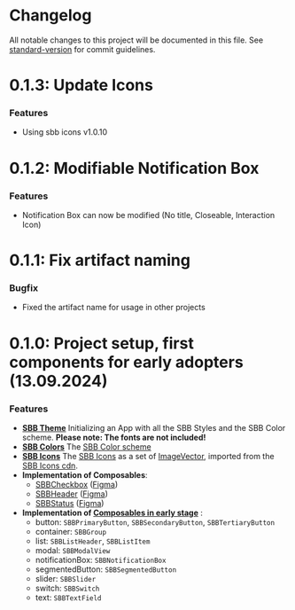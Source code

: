 # Changelog

All notable changes to this project will be documented in this file. See [standard-version](https://github.com/conventional-changelog/standard-version) for commit guidelines.

# 0.1.3: Update Icons

### Features
* Using sbb icons v1.0.10

# 0.1.2: Modifiable Notification Box

### Features
* Notification Box can now be modified (No title, Closeable, Interaction Icon)

# 0.1.1: Fix artifact naming

### Bugfix
* Fixed the artifact name for usage in other projects

# 0.1.0: Project setup, first components for early adopters (13.09.2024) 

### Features
* **[SBB Theme][theme-class]** Initializing an App with all the SBB Styles and the SBB Color scheme. **Please note: The fonts are not included!**
* **[SBB Colors][color-class]** The [SBB Color scheme][color-design]
* **[SBB Icons][icon-class]** The [SBB Icons][icon-design] as a set of [ImageVector][image-vector-class], imported from the [SBB Icons cdn][cdn-link].
* **Implementation of Composables**:
  - [SBBCheckbox][checkbox-class] ([Figma][checkbox-design])
  - [SBBHeader][header-class] ([Figma][header-design])
  - [SBBStatus][status-class] ([Figma][status-design])
* **Implementation of [Composables in early stage][early-stage-package]** :
  - button: `SBBPrimaryButton`, `SBBSecondaryButton`, `SBBTertiaryButton`
  - container: `SBBGroup`
  - list: `SBBListHeader`, `SBBListItem`
  - modal: `SBBModalView`
  - notificationBox: `SBBNotificationBox`
  - segmentedButton: `SBBSegmentedButton`
  - slider: `SBBSlider`
  - switch: `SBBSwitch`
  - text: `SBBTextField`

[theme-class]: compose-mds/src/main/java/ch/sbb/compose_mds/theme/SBBTheme.kt
[color-class]: compose-mds/src/main/java/ch/sbb/compose_mds/theme/SBBColors.kt
[icon-class]: compose-mds/src/main/java/ch/sbb/compose_mds/sbbicons/__SBBIcons.kt
[checkbox-class]: compose-mds/src/main/java/ch/sbb/compose_mds/composables/checkbox
[header-class]: compose-mds/src/main/java/ch/sbb/compose_mds/composables/header
[status-class]: compose-mds/src/main/java/ch/sbb/compose_mds/composables/status
[early-stage-package]: compose-mds/src/main/java/ch/sbb/compose_mds/beta

[color-design]: https://www.figma.com/design/5j2eZ2D0sHYFKkRSmFdBPJ/SBB-Colors?node-id=0-1&node-type=canvas&t=RsI5bFCfRWHjjDaX-0
[icon-design]: https://www.figma.com/design/UQBd7cHKav0hr9oXYp7opJ/SBB-Icons?node-id=372-0&node-type=canvas&t=FXNIL9meafolULrl-0
[image-vector-class]: https://developer.android.com/reference/kotlin/androidx/compose/ui/graphics/vector/ImageVector
[cdn-link]: https://icons.app.sbb.ch/
[checkbox-design]: https://www.figma.com/design/WOtLIam1xwrqcgnAITsEhV/Design-System-Mobile?node-id=32-2729&node-type=canvas&t=l6RyUAOuq4ikiP5J-0
[header-design]: https://www.figma.com/design/WOtLIam1xwrqcgnAITsEhV/Design-System-Mobile?node-id=10-281&node-type=canvas&t=l6RyUAOuq4ikiP5J-0
[status-design]: https://www.figma.com/design/WOtLIam1xwrqcgnAITsEhV/Design-System-Mobile?node-id=7255-10285&node-type=canvas&t=l6RyUAOuq4ikiP5J-0
